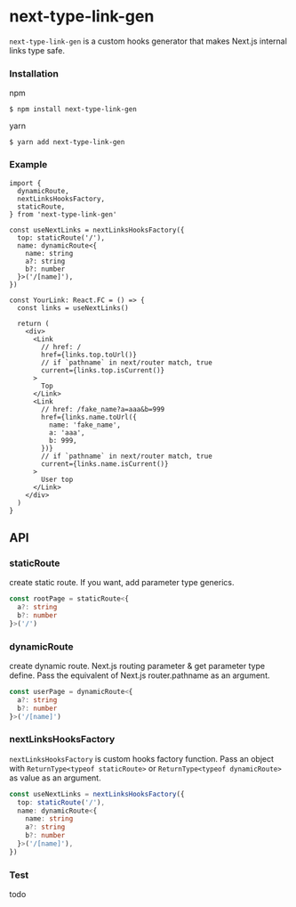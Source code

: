 # next-type-link-gen
`next-type-link-gen` is a custom hooks generator that makes Next.js internal links type safe.

### Installation
npm
```
$ npm install next-type-link-gen
```

yarn
```
$ yarn add next-type-link-gen
```

### Example
```tsx
import {
  dynamicRoute,
  nextLinksHooksFactory,
  staticRoute,
} from 'next-type-link-gen'

const useNextLinks = nextLinksHooksFactory({
  top: staticRoute('/'),
  name: dynamicRoute<{
    name: string
    a?: string
    b?: number
  }>('/[name]'),
})

const YourLink: React.FC = () => {
  const links = useNextLinks()

  return (
    <div>
      <Link
        // href: /
        href={links.top.toUrl()}
        // if `pathname` in next/router match, true
        current={links.top.isCurrent()}
      >
        Top
      </Link>
      <Link
        // href: /fake_name?a=aaa&b=999
        href={links.name.toUrl({
          name: 'fake_name',
          a: 'aaa',
          b: 999,
        })}
        // if `pathname` in next/router match, true
        current={links.name.isCurrent()}
      >
        User top
      </Link>
    </div>
  )
}
```

## API
### staticRoute
create static route.
If you want, add parameter type generics.
```ts
const rootPage = staticRoute<{
  a?: string
  b?: number
}>('/')
```

### dynamicRoute
create dynamic route.
Next.js routing parameter & get parameter type define.
Pass the equivalent of Next.js router.pathname as an argument.
```ts
const userPage = dynamicRoute<{
  a?: string
  b?: number
}>('/[name]')
```

### nextLinksHooksFactory
`nextLinksHooksFactory` is custom hooks factory function.
Pass an object with `ReturnType<typeof staticRoute>` or `ReturnType<typeof dynamicRoute>` as value as an argument.
```ts
const useNextLinks = nextLinksHooksFactory({
  top: staticRoute('/'),
  name: dynamicRoute<{
    name: string
    a?: string
    b?: number
  }>('/[name]'),
})
```

### Test
todo
